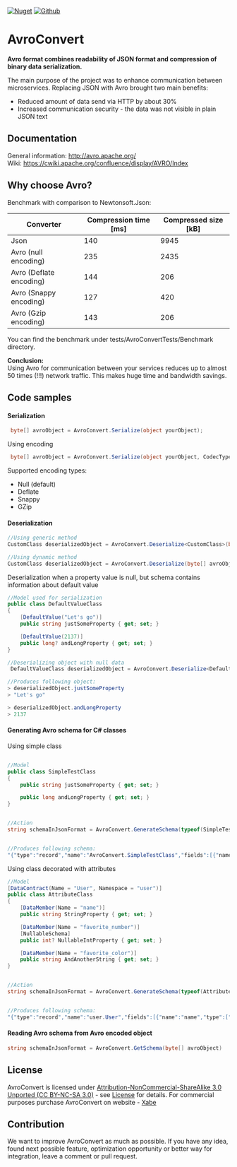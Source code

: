 
[![Nuget](https://img.shields.io/badge/Nuget-v2.4.0-blue?logo=nuget)](https://www.nuget.org/packages/AvroConvert)
[![Github](https://img.shields.io/badge/Downloads-6k-blue?logo=github)](https://github.com/AdrianStrugala/AvroConvert)

# AvroConvert

**Avro format combines readability of JSON format and compression of binary data serialization.**

The main purpose of the project was to enhance communication between microservices. Replacing JSON with Avro brought two main benefits:
* Reduced amount of data send via HTTP by about 30%
* Increased communication security - the data was not visible in plain JSON text


## Documentation

General information: http://avro.apache.org/
\
Wiki: https://cwiki.apache.org/confluence/display/AVRO/Index

## Why choose Avro?

Benchmark with comparison to Newtonsoft.Json:

| Converter               | Compression time [ms] | Compressed size [kB] |
|-------------------------|-----------------------|----------------------|
| Json                    | 140                   | 9945                 |
| Avro (null encoding)    | 235                   | 2435                 |
| Avro (Deflate encoding) | 144                   | 206                  |
| Avro (Snappy encoding)  | 127                   | 420                  |
| Avro (Gzip encoding)    | 143                   | 206                  |

You can find the benchmark under tests/AvroConvertTests/Benchmark directory.

**Conclusion:** <br>
Using Avro for communication between your services reduces up to almost 50 times (!!!) network traffic. This makes huge time and bandwidth savings.

## Code samples

#### Serialization
```csharp
 byte[] avroObject = AvroConvert.Serialize(object yourObject);
```

Using encoding
```csharp
 byte[] avroObject = AvroConvert.Serialize(object yourObject, CodecType.Snappy);
```
Supported encoding types:
- Null (default)
- Deflate
- Snappy
- GZip



#### Deserialization

```csharp
//Using generic method
CustomClass deserializedObject = AvroConvert.Deserialize<CustomClass>(byte[] avroObject);

//Using dynamic method
CustomClass deserializedObject = AvroConvert.Deserialize(byte[] avroObject, typeof(CustomClass));
```

Deserialization when a property value is null, but schema contains information about default value
```csharp
//Model used for serialization
public class DefaultValueClass
{
    [DefaultValue("Let's go")]
    public string justSomeProperty { get; set; }

    [DefaultValue(2137)]
    public long? andLongProperty { get; set; }
}

//Deserializing object with null data
 DefaultValueClass deserializedObject = AvroConvert.Deserialize<DefaultValueClass>(byte[] avroObject);

//Produces following object:
> deserializedObject.justSomeProperty
> "Let's go"

> deserializedObject.andLongProperty
> 2137
```



#### Generating Avro schema for C# classes

Using simple class
```csharp

//Model
public class SimpleTestClass
{
	public string justSomeProperty { get; set; }

	public long andLongProperty { get; set; }
}


//Action
string schemaInJsonFormat = AvroConvert.GenerateSchema(typeof(SimpleTestClass));


//Produces following schema:
"{"type":"record","name":"AvroConvert.SimpleTestClass","fields":[{"name":"justSomeProperty","type":["null","string"]},{"name":"andLongProperty","type":"long"}]}"
```

Using class decorated with attributes
```csharp
//Model
[DataContract(Name = "User", Namespace = "user")]
public class AttributeClass
{
	[DataMember(Name = "name")]
	public string StringProperty { get; set; }

	[DataMember(Name = "favorite_number")]
	[NullableSchema]
	public int? NullableIntProperty { get; set; }

	[DataMember(Name = "favorite_color")]
	public string AndAnotherString { get; set; }
}


//Action
string schemaInJsonFormat = AvroConvert.GenerateSchema(typeof(AttributeClass));


//Produces following schema:
"{"type":"record","name":"user.User","fields":[{"name":"name","type":["null","string"]},{"name":"favorite_number","type":["null","int"]},{"name":"favorite_color","type":["null","string"]}]}"
```  



#### Reading Avro schema from Avro encoded object
```csharp
string schemaInJsonFormat = AvroConvert.GetSchema(byte[] avroObject)
```

## License  

AvroConvert is licensed under [Attribution-NonCommercial-ShareAlike 3.0 Unported (CC BY-NC-SA 3.0)](https://creativecommons.org/licenses/by-nc-sa/3.0/) - see [License](LICENSE.md) for details. For commercial purposes purchase AvroConvert on website - [Xabe](https://xabe.net/product/avroconvert/)


## Contribution

We want to improve AvroConvert as much as possible. If you have any idea, found next possible feature, optimization opportunity or better way for integration, leave a comment or pull request. 
